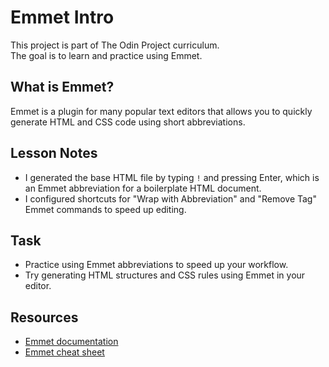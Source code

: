 # Emmet Intro

This project is part of The Odin Project curriculum.  
The goal is to learn and practice using Emmet.

## What is Emmet?

Emmet is a plugin for many popular text editors that allows you to quickly generate HTML and CSS code using short abbreviations.

## Lesson Notes

- I generated the base HTML file by typing `!` and pressing Enter, which is an Emmet abbreviation for a boilerplate HTML document.
- I configured shortcuts for "Wrap with Abbreviation" and "Remove Tag" Emmet commands to speed up editing.

## Task

- Practice using Emmet abbreviations to speed up your workflow.
- Try generating HTML structures and CSS rules using Emmet in your editor.

## Resources

- [Emmet documentation](https://docs.emmet.io/)
- [Emmet cheat sheet](https://docs.emmet.io/cheat-sheet/)
